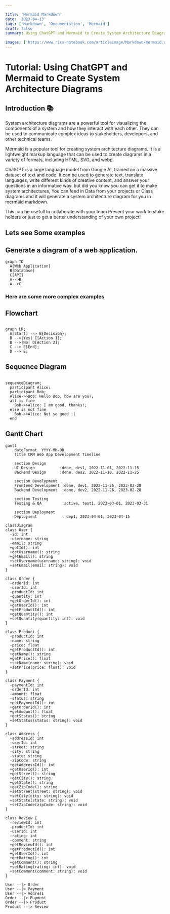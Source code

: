 ```yaml
---

title: 'Mermaid Markdown'
date: '2023-04-13'
tags: ['Markdown', 'Documentation', 'Mermaid']
draft: false
summary: Using ChatGPT and Mermaid to Create System Architecture Diagrams

images: ['https://www.rics-notebook.com/articleimage/Markdown/mermaid.webp']
---
```


# Tutorial: Using ChatGPT and Mermaid to Create System Architecture Diagrams

## Introduction 📚

System architecture diagrams are a powerful tool for visualizing the components of a system and how they interact with each other. They can be used to communicate complex ideas to stakeholders, developers, and other technical teams.

Mermaid is a popular tool for creating system architecture diagrams. It is a lightweight markup language that can be used to create diagrams in a variety of formats, including HTML, SVG, and webp.

ChatGPT is a large language model from Google AI, trained on a massive dataset of text and code. It can be used to generate text, translate languages, write different kinds of creative content, and answer your questions in an informative way. but did you know you can get it to make system architectures, You can feed in Data from your projects or Class diagrams and it will generate a system architecture diagram for you in mermaid markdown.

This can be usefull to collaborate with your team Present your work to stake holders or just to get a better understanding of your own project!

## Lets see Some examples

## Generate a diagram of a web application.

```mermaid
graph TD
  A[Web Application]
  B[Database]
  C[API]
  A-->B
  A-->C
```

### Here are some more complex examples

## Flowchart

```mermaid

graph LR;
  A[Start] --> B{Decision};
  B -->|Yes| C[Action 1];
  B -->|No| D[Action 2];
  C --> E[End];
  D --> E;

```

## Sequence Diagram

```mermaid

sequenceDiagram;
  participant Alice;
  participant Bob;
  Alice->>Bob: Hello Bob, how are you?;
  alt is fine
    Bob->>Alice: I am good, thanks!;
  else is not fine
    Bob->>Alice: Not so good :(
  end

```

## Gantt Chart

```mermaid
gantt
    dateFormat  YYYY-MM-DD
    title CRM Web App Development Timeline

    section Design
    UI Design           :done, des1, 2022-11-01, 2022-11-15
    Backend Design      :done, des2, 2022-11-10, 2022-11-25

    section Development
    Frontend Development :done, dev1, 2022-11-26, 2023-02-28
    Backend Development  :done, dev2, 2022-11-26, 2023-02-28

    section Testing
    Testing & QA         :active, test1, 2023-03-01, 2023-03-31

    section Deployment
    Deployment           : dep1, 2023-04-01, 2023-04-15

```

```mermaid
classDiagram
class User {
  -id: int
  -username: string
  -email: string
  +getId(): int
  +getUsername(): string
  +getEmail(): string
  +setUsername(username: string): void
  +setEmail(email: string): void
}

class Order {
  -orderId: int
  -userId: int
  -productId: int
  -quantity: int
  +getOrderId(): int
  +getUserId(): int
  +getProductId(): int
  +getQuantity(): int
  +setQuantity(quantity: int): void
}

class Product {
  -productId: int
  -name: string
  -price: float
  +getProductId(): int
  +getName(): string
  +getPrice(): float
  +setName(name: string): void
  +setPrice(price: float): void
}

class Payment {
  -paymentId: int
  -orderId: int
  -amount: float
  -status: string
  +getPaymentId(): int
  +getOrderId(): int
  +getAmount(): float
  +getStatus(): string
  +setStatus(status: string): void
}

class Address {
  -addressId: int
  -userId: int
  -street: string
  -city: string
  -state: string
  -zipCode: string
  +getAddressId(): int
  +getUserId(): int
  +getStreet(): string
  +getCity(): string
  +getState(): string
  +getZipCode(): string
  +setStreet(street: string): void
  +setCity(city: string): void
  +setState(state: string): void
  +setZipCode(zipCode: string): void
}

class Review {
  -reviewId: int
  -productId: int
  -userId: int
  -rating: int
  -comment: string
  +getReviewId(): int
  +getProductId(): int
  +getUserId(): int
  +getRating(): int
  +getComment(): string
  +setRating(rating: int): void
  +setComment(comment: string): void
}

User --|> Order
User --|> Payment
User --|> Address
Order --|> Payment
Order --|> Product
Product --|> Review
```
